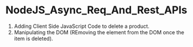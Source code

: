 # NodeJS_Async_Req_And_Rest_APIs

1. Adding Client Side JavaScript Code to delete a product.
2. Manipulating the DOM (REmoving the element from the DOM once the item is deleted).
